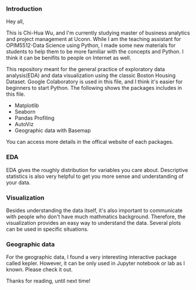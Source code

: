 ### Introduction
Hey all,

   This is Chi-Hua Wu, and I'm currently studying master of business analytics and project management at Uconn. While I am the teaching assistant for OPIM5512-Data Science using Python, I made some new materials for students to help them to be more familiar with the concepts and Python. I think it can be benifits to people on Internet as well.
   
   This repository meant for the general practice of exploratory data analysis(EDA) and data visualization using the classic Boston Housing Dataset. Google Colaboratory is used in this file, and I think it's easier for beginners to start Python. The following shows the packages includes in this file.

*   Matplotlib
*   Seaborn
*   Pandas Profiling
*   AutoViz
*   Geographic data with Basemap

You can access more details in the offical website of each packages.

### EDA
EDA gives the roughly distribution for variables you care about. Descriptive statistics is also very helpful to get you more sense and understanding of your data. 

### Visualization 
Besides understanding the data itself, it's also important to communicate with people who don't have much mathmatics background. Therefore, the visualization provides an easy way to understand the data. Several plots can be used in specific situations.

### Geographic data 
For the geographic data, I found a very interesting interactive package called kepler. However, it can be only used in Jupyter notebook or lab as I known. Please check it out.


Thanks for reading, until next time!

